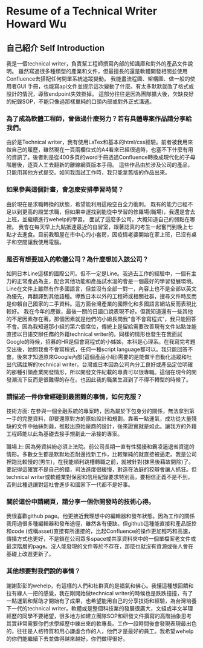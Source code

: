 # Resume of a Technical Writer Howard Wu


## 自己紹介 Self Introduction

我是一個technical writer，負責幫工程師撰寫內部的知識庫和對外的產品文件說明。
雖然寫過很多種類型的產業和文件，但最擅長的還是軟體開發相關並使用Confluence去搭配任何開單系統追蹤變動。
我能畫流程圖、架構圖、做一般的使用者GUI 手冊，也能寫api文件並提示這次變動了什麼。有太多默默就改了格式或設計的情況，導致endpoint失效掛掉。
這部分往往是因為團隊擴大後，欠缺良好的紀錄SOP，不能只像過那樣單純的口頭內部或對外正式溝通。


### 為了成為軟體工程師，曾做過什麼努力？若有具體專案作品請分享給我們。
由於是Technical writer，我有使用LaTex和基本的html/css經驗。前者被我用來做自己的履歷，雖然現在一頁兩欄位式的A4看來已經很過時，也塞不下什麼有用的資訊了。後者則是從400多頁的word手冊透過Confluence轉換成現代化的子母階層後，逐頁人工去翻新的離線網頁版本手冊。
這些作品由於涉及公司的產品，只能用其他方式提交。如同我面試工作時，我只能拿舊版的作品出來。

### 如果參與這個計畫，會怎麼安排學習時間？
由於現在是求職轉換的狀態，希望能利用這段空白全力衝刺。
既有的能力已經不足以到更高的殿堂求職，但如果幸運找到能從中學習的修羅場(職場)，我還是會去上班，並繼續進行wehelp的學習。
面試了這麼多公司，大概知道自己的弱點在哪裡。
我會在每天早上九點抵達最近的自習室，跟著認真的考生一起奮鬥到晚上七點才去進食。目前我租屋在市中心的小套房，因疫情老婆開始在家上班，已沒有桌子和空間讓我使用電腦。


### 是否有想要加入的軟體公司？為什麼想加入該公司？
如同日本Line這樣的國際公司。但不一定是Line。我過去工作的經驗中，一個有主力的正常產品為主，配合其他功能和產品試水溫的會是一個最好的學習發展環境。Line在文件上雖然有作多國語言，但並沒有全部一對一，內容上也不是全部以英文為優先，再翻譯到其他語種。導致日本以外的工程師或相關社群，搜尋文件時反而是仰賴自己國家的二手資料。這方面台灣產業的國際化和多國語言網站反而表現比較好。
我在今年的應徵，最後一關的日語口說表現不好。但我知道還有一些其他的不足因素存在著。那個因素就是他們的小組長問我"會不會寫程式"，我只能回答不會。因為我知道那小組的第六個席位，傳統上是留給需要改善現有文件站點並能直接以日語交辦任務的外籍technical writer的。同樣的情形也發生在我面試Google的時候，招募的HR是個會寫程式的小姊姊，本科是心理系。在我寫完考題交出後，她問我會不會寫程式，任何一種script language都可以。我只能回答不會。後來才知道原來Google內部(這個產品小組)需要的是能做半自動化追蹤和吐出代碼註解的technical writer，台灣或日本因為公司內分工良好或產品定位明確的那種引領產業開發情形，所以開發文件紀載的專責可以很專職。這個在現今的開發潮流下反而是很難得的存在。也因此我的職業生涯到了不得不轉型的時候了。


### 請描述一件你曾經碰到最困難的事情，如何克服？

技術方面: 在參與一個金融系統的專案時，因為屬於下包身分的關係，無法拿到第一手的完整資料，卻要還原對方的原始設計和規劃。靠著一點運氣，成功從大量殘缺的文件中抽絲剝繭，推敲出原始廠商的設計，後來證實就是如此。讓我方的外籍工程師能以此為基礎去接手規劃此一承接的專案。

職場上: 因為勞資糾紛必須上法院。前公司長期一直有性騷擾和霸凌逼退省資遣的情形。多數女生都是默默地忍耐邊找新工作，比較單純的就直接被逼走。我是公司裡跑比較慢的(男生)，在我能順利跳槽轉職之前，就被針對(抹黑後藉故開除)了。要記得這確實不是自己的錯，司法進度很緩慢，對造在法庭的狡辯會讓人抓狂。但technical writer或軟體業對保密和信用紀錄要求特別高，要相信正義不是不到，否則此種退讓對這社會進步和國家下一代都不是好事。

### 關於這份申請網頁，請分享一個你開發時的技術心得。

我很喜歡github page。他更接近我理想中的編輯器和發布狀態。因為工作的關係我用過很多種編輯器和發布途徑，雖然各有優缺。但github這種能直接和產品版控和code (或稱asset)直接有所連接的，比起Confluence的操作更加輕巧和高速，傳播方式也更好，不是鎖在公司眾多space或共享資料夾中的一個單檔案老文件或最深階層的page。沒人能發現的文件等於不存在，那麼也就沒有資源或後人會在基礎上改進更新了。


### 其他想要對我們說的事情？
謝謝彭彭的wehelp，有這樣的人們和社群真的是福氣和佛心。我懂這種想回饋和拉有緣人一把的感覺，我在剛開始做technical writer的時候也是跌跌撞撞，有了一點運氣和幫助才開始有了成果，也希望能用自己的分享技術和經驗，為台灣培養下一代的technical writer。軟體或是整個科技業的發展很廣大，文組或半文半理經歷的同學不要絕望，很多地方如建立團隊SOP和研發文件撰寫的高階抽象思考其實非常需要你們求學經歷中練出來的軟專長。工作一段時間後會發現表現最出色的，往往是人格特質和用心謙虛合作的人，他們才是最好的員工。我希望wehelp的你們能繼續下去並做得越來越好，你們做得很好。

